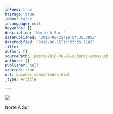 ```yaml
---
inFeed: true
hasPage: true
inNav: false
inLanguage: null
keywords: []
description: 'Norte A Sur '
datePublished: '2016-06-25T19:54:30.385Z'
dateModified: '2016-06-25T19:53:55.716Z'
title: ''
author: []
sourcePath: _posts/2016-06-25-quienes-somos.md
authors: []
publisher: null
starred: true
url: quienes-somos/index.html
_type: Article

---
```

![](https://the-grid-user-content.s3-us-west-2.amazonaws.com/41a06079-bdd0-47bc-abc3-1023d5f3b1f6.jpg)

Norte A Sur